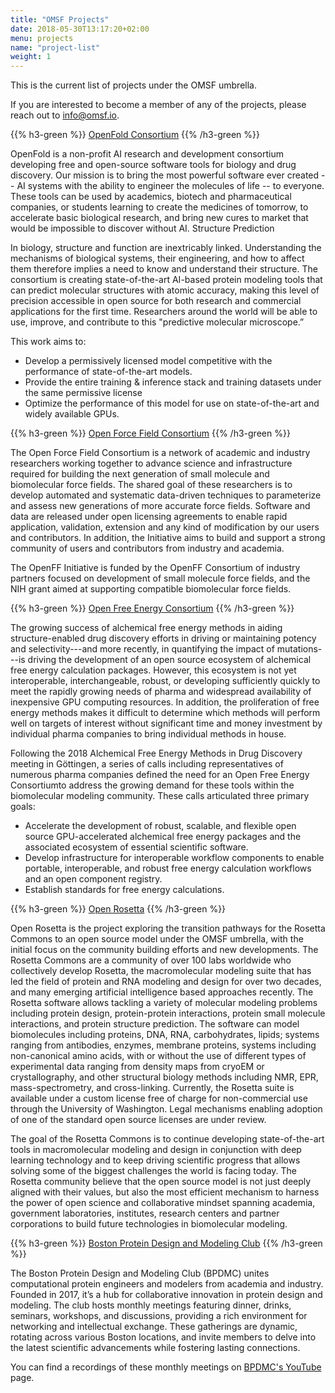 ```yaml
---
title: "OMSF Projects"
date: 2018-05-30T13:17:20+02:00
menu: projects
name: "project-list"
weight: 1
---
```


This is the current list of projects under the OMSF umbrella.

If you are interested to become a member of any of the projects, please reach out to info@omsf.io.

{{% h3-green %}}
[OpenFold Consortium](https://openfold.io)
{{% /h3-green %}}


OpenFold is a non-profit AI research and development consortium developing free and open-source software tools for biology and drug discovery. Our mission is to bring the most powerful software ever created -- AI systems with the ability to engineer the molecules of life -- to everyone. These tools can be used by academics, biotech and pharmaceutical companies, or students learning to create the medicines of tomorrow, to accelerate basic biological research, and bring new cures to market that would be impossible to discover without AI.
Structure Prediction

In biology, structure and function are inextricably linked. Understanding the mechanisms of biological systems, their engineering, and how to affect them therefore implies a need to know and understand their structure. The consortium is creating state-of-the-art AI-based protein modeling tools that can predict molecular structures with atomic accuracy, making this level of precision accessible in open source for both research and commercial applications for the first time. Researchers around the world will be able to use, improve, and contribute to this "predictive molecular microscope.”

This work aims to:
- Develop a permissively licensed model competitive with the performance of state-of-the-art models.
- Provide the entire training & inference stack and training datasets under the same permissive license
- Optimize the performance of this model for use on state-of-the-art and widely available GPUs.




{{% h3-green %}}
[Open Force Field Consortium](https://openforcefield.org/)
{{% /h3-green %}}


The Open Force Field Consortium is a network of academic and industry researchers working together to advance science and infrastructure required for building the next generation of small molecule and biomolecular force fields. The shared goal of these researchers is to develop automated and systematic data-driven techniques to parameterize and assess new generations of more accurate force fields. Software and data are released under open licensing agreements to enable rapid application, validation, extension and any kind of modification by our users and contributors. In addition, the Initiative aims to build and support a strong community of users and contributors from industry and academia.

The OpenFF Initiative is funded by the OpenFF Consortium of industry partners focused on development of small molecule force fields, and the NIH grant aimed at supporting compatible biomolecular force fields.

{{% h3-green %}}
[Open Free Energy Consortium](https://openfree.energy)
{{% /h3-green %}}

The growing success of alchemical free energy methods in aiding structure-enabled drug discovery efforts in driving or maintaining potency and selectivity---and more recently, in quantifying the impact of mutations---is driving the development of an open source ecosystem of alchemical free energy calculation packages. However, this ecosystem is not yet interoperable, interchangeable, robust, or developing sufficiently quickly to meet the rapidly growing needs of pharma and widespread availability of inexpensive GPU computing resources. In addition, the proliferation of free energy methods makes it difficult to determine which methods will perform well on targets of interest without significant time and money investment by individual pharma companies to bring individual methods in house.

Following the 2018 Alchemical Free Energy Methods in Drug Discovery meeting in Göttingen, a series of calls including representatives of numerous pharma companies defined the need for an Open Free Energy Consortiumto address the growing demand for these tools within the biomolecular modeling community. These calls articulated three primary goals:

- Accelerate the development of robust, scalable, and flexible open source GPU-accelerated alchemical free energy packages and the associated ecosystem of essential scientific software.
- Develop infrastructure for interoperable workflow components to enable portable, interoperable, and robust free energy calculation workflows and an open component registry.
- Establish standards for free energy calculations.


{{% h3-green %}}
[Open Rosetta](https://rosettacommons.org/)
{{% /h3-green %}}

Open Rosetta is the project exploring the transition pathways for the Rosetta Commons to an open source model under the OMSF umbrella, with the initial focus on the community building efforts and new developments. The Rosetta Commons are a community of over 100 labs worldwide who collectively develop Rosetta, the macromolecular modeling suite that has led the field of protein and RNA modeling and design for over two decades, and many emerging artificial intelligence based approaches recently. The Rosetta software allows tackling a variety of molecular modeling problems including protein design, protein-protein interactions, protein small molecule interactions, and protein structure prediction. The software can model biomolecules including proteins, DNA, RNA, carbohydrates, lipids; systems ranging from antibodies, enzymes, membrane proteins, systems including non-canonical amino acids, with or without the use of different types of experimental data ranging from density maps from cryoEM or crystallography, and other structural biology methods including NMR, EPR, mass-spectrometry, and cross-linking. Currently, the Rosetta suite is available under a custom license free of charge for non-commercial use through the University of Washington. Legal mechanisms enabling adoption of one of the standard open source licenses are under review.

The goal of the Rosetta Commons is to continue developing state-of-the-art tools in macromolecular modeling and design in conjunction with deep learning technology and to keep driving scientific progress that allows solving some of the biggest challenges the world is facing today. The Rosetta community believe that the open source model is not just deeply aligned with their values, but also the most efficient mechanism to harness the power of open science and collaborative mindset spanning academia, government laboratories, institutes, research centers and partner corporations to build future technologies in biomolecular modeling.


{{% h3-green %}}
[Boston Protein Design and Modeling Club](https://bpdmc.org/)
{{% /h3-green %}}

The Boston Protein Design and Modeling Club (BPDMC) unites computational protein engineers and modelers from academia and industry. Founded in 2017, it’s a hub for collaborative innovation in protein design and modeling. The club hosts monthly meetings featuring dinner, drinks, seminars, workshops, and discussions, providing a rich environment for networking and intellectual exchange. These gatherings are dynamic, rotating across various Boston locations, and invite members to delve into the latest scientific advancements while fostering lasting connections.

You can find a recordings of these monthly meetings on [BPDMC's YouTube](https://www.youtube.com/c/bostonproteindesignandmodelingclub) page.
